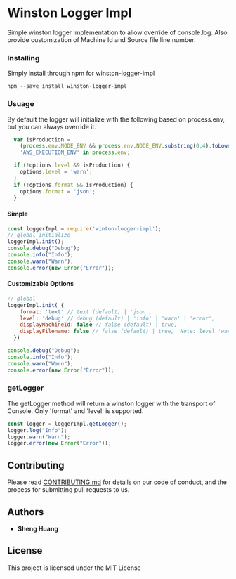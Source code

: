 # Winston Logger Impl

Simple winston logger implementation to allow override of console.log.  Also provide customization of Machine Id and Source file line number.

### Installing


Simply install through npm for winston-logger-impl

```
npm --save install winston-logger-impl
```


### Usuage
By default the logger will initialize with the following based on process.env, but you can always override it.

```js
  var isProduction = 
    (process.env.NODE_ENV && process.env.NODE_ENV.substring(0,4).toLowerCase() === 'prod') ||
    'AWS_EXECUTION_ENV' in process.env;

  if (!options.level && isProduction) {
    options.level = 'warn';
  }
  if (!options.format && isProduction) {
    options.format = 'json';
  }
```

#### Simple
```js
const loggerImpl = require('winton-looger-impl');
// global initialize
loggerImpl.init();
console.debug("Debug");
console.info("Info");
console.warn("Warn");
console.error(new Error("Error"));
```
#### Customizable Options
```js
// global
loggerImpl.init( {
    format: 'text' // text (default) | 'json',
    level: 'debug' // debug (default) | 'info' | 'warn' | 'error',
    displayMachineId: false // false (default) | true,
    displayFilename: false // false (default) | true,  Note: level 'warn' or above will always true unless defined
  })

console.debug("Debug");
console.info("Info");
console.warn("Warn");
console.error(new Error("Error"));
```

### getLogger

The getLogger method will return a winston logger with the transport of Console.  Only 'format' and 'level' is supported.

```js
const logger = loggerImpl.getLogger();
logger.log("Info");
logger.warn("Warn");
logger.error(new Error("Error"));
```

## Contributing

Please read [CONTRIBUTING.md](https://gist.github.com/PurpleBooth/b24679402957c63ec426) for details on our code of conduct, and the process for submitting pull requests to us.

## Authors

* **Sheng Huang** 

## License

This project is licensed under the MIT License


